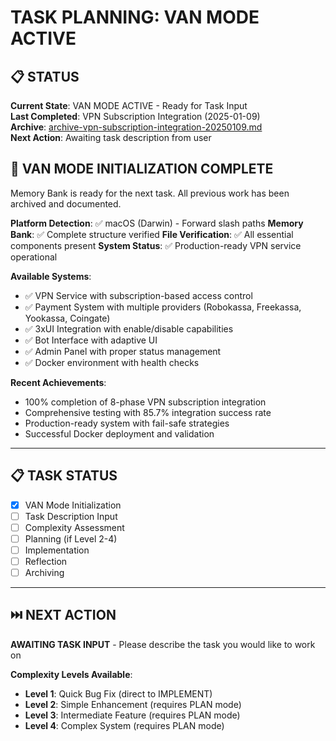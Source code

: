 # TASK PLANNING: VAN MODE ACTIVE

## 📋 STATUS
**Current State**: VAN MODE ACTIVE - Ready for Task Input  
**Last Completed**: VPN Subscription Integration (2025-01-09)  
**Archive**: [archive-vpn-subscription-integration-20250109.md](archive/archive-vpn-subscription-integration-20250109.md)  
**Next Action**: Awaiting task description from user

## 🎯 VAN MODE INITIALIZATION COMPLETE
Memory Bank is ready for the next task. All previous work has been archived and documented.

**Platform Detection**: ✅ macOS (Darwin) - Forward slash paths
**Memory Bank**: ✅ Complete structure verified
**File Verification**: ✅ All essential components present
**System Status**: ✅ Production-ready VPN service operational

**Available Systems**:
- ✅ VPN Service with subscription-based access control
- ✅ Payment System with multiple providers (Robokassa, Freekassa, Yookassa, Coingate)
- ✅ 3xUI Integration with enable/disable capabilities
- ✅ Bot Interface with adaptive UI
- ✅ Admin Panel with proper status management
- ✅ Docker environment with health checks

**Recent Achievements**:
- 100% completion of 8-phase VPN subscription integration
- Comprehensive testing with 85.7% integration success rate
- Production-ready system with fail-safe strategies
- Successful Docker deployment and validation

---

## 📋 TASK STATUS
- [x] VAN Mode Initialization
- [ ] Task Description Input
- [ ] Complexity Assessment
- [ ] Planning (if Level 2-4)
- [ ] Implementation
- [ ] Reflection
- [ ] Archiving

---

## ⏭️ NEXT ACTION
**AWAITING TASK INPUT** - Please describe the task you would like to work on

**Complexity Levels Available**:
- **Level 1**: Quick Bug Fix (direct to IMPLEMENT)
- **Level 2**: Simple Enhancement (requires PLAN mode)
- **Level 3**: Intermediate Feature (requires PLAN mode)
- **Level 4**: Complex System (requires PLAN mode)
